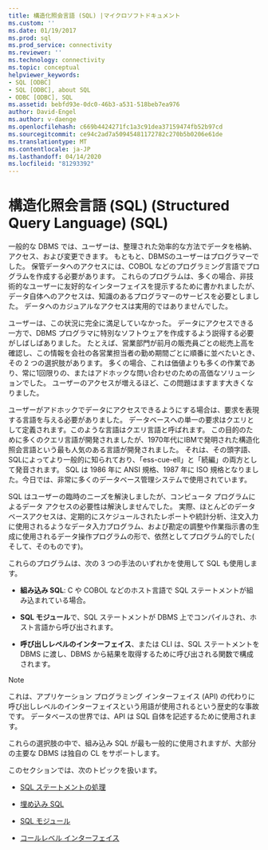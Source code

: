 ```yaml
---
title: 構造化照会言語 (SQL) |マイクロソフトドキュメント
ms.custom: ''
ms.date: 01/19/2017
ms.prod: sql
ms.prod_service: connectivity
ms.reviewer: ''
ms.technology: connectivity
ms.topic: conceptual
helpviewer_keywords:
- SQL [ODBC]
- SQL [ODBC], about SQL
- ODBC [ODBC], SQL
ms.assetid: bebfd93e-0dc0-46b3-a531-518beb7ea976
author: David-Engel
ms.author: v-daenge
ms.openlocfilehash: c669b4424271fc1a3c91dea37159474fb52b97cd
ms.sourcegitcommit: ce94c2ad7a50945481172782c270b5b0206e61de
ms.translationtype: MT
ms.contentlocale: ja-JP
ms.lasthandoff: 04/14/2020
ms.locfileid: "81293392"
---
```

# <a name="structured-query-language-sql"></a>構造化照会言語 (SQL) (Structured Query Language) (SQL)
一般的な DBMS では、ユーザーは、整理された効率的な方法でデータを格納、アクセス、および変更できます。 もともと、DBMSのユーザーはプログラマーでした。 保管データへのアクセスには、COBOL などのプログラミング言語でプログラムを作成する必要があります。 これらのプログラムは、多くの場合、非技術的なユーザーに友好的なインターフェイスを提示するために書かれましたが、データ自体へのアクセスは、知識のあるプログラマーのサービスを必要としました。 データへのカジュアルなアクセスは実用的ではありませんでした。  
  
 ユーザーは、この状況に完全に満足していなかった。 データにアクセスできる一方で、DBMS プログラマに特別なソフトウェアを作成するよう説得する必要がしばしばありました。 たとえば、営業部門が前月の販売員ごとの総売上高を確認し、この情報を会社の各営業担当者の勤め期間ごとに順番に並べたいとき、その 2 つの選択肢があります。 多くの場合、これは価値よりも多くの作業であり、常に1回限りの、またはアドホックな問い合わせのための高価なソリューションでした。 ユーザーのアクセスが増えるほど、この問題はますます大きくなりました。  
  
 ユーザーがアドホックでデータにアクセスできるようにする場合は、要求を表現する言語を与える必要がありました。 データベースへの単一の要求はクエリとして定義されます。このような言語はクエリ言語と呼ばれます。 この目的のために多くのクエリ言語が開発されましたが、1970年代にIBMで発明された構造化照会言語という最も人気のある言語が開発されました。 それは、その頭字語、SQLによってより一般的に知られており、「ess-cue-ell」と「続編」の両方として発音されます。 SQL は 1986 年に ANSI 規格、1987 年に ISO 規格となりました。今日では、非常に多くのデータベース管理システムで使用されています。  
  
 SQL はユーザーの臨時のニーズを解決しましたが、コンピュータ プログラムによるデータ アクセスの必要性は解決しませんでした。 実際、ほとんどのデータベースアクセスは、定期的にスケジュールされたレポートや統計分析、注文入力に使用されるようなデータ入力プログラム、および勘定の調整や作業指示書の生成に使用されるデータ操作プログラムの形で、依然としてプログラム的でした( そして、そのものです)。  
  
 これらのプログラムは、次の 3 つの手法のいずれかを使用して SQL も使用します。  
  
-   **組み込み SQL**: C や COBOL などのホスト言語で SQL ステートメントが組み込まれている場合。  
  
-   **SQL モジュール**で、SQL ステートメントが DBMS 上でコンパイルされ、ホスト言語から呼び出されます。  
  
-   **呼び出しレベルのインターフェイス**、または CLI は、SQL ステートメントを DBMS に渡し、DBMS から結果を取得するために呼び出される関数で構成されます。  
  
> [!NOTE]  
>  これは、アプリケーション プログラミング インターフェイス (API) の代わりに呼び出しレベルのインターフェイスという用語が使用されるという歴史的な事故です。 データベースの世界では、API は SQL 自体を記述するために使用されます。  
  
 これらの選択肢の中で、組み込み SQL が最も一般的に使用されますが、大部分の主要な DBMS は独自の CL をサポートします。  
  
 このセクションでは、次のトピックを扱います。  
  
-   [SQL ステートメントの処理](../../odbc/reference/processing-a-sql-statement.md)  
  
-   [埋め込み SQL](../../odbc/reference/embedded-sql.md)  
  
-   [SQL モジュール](../../odbc/reference/sql-modules.md)  
  
-   [コールレベル インターフェイス](../../odbc/reference/call-level-interfaces.md)
